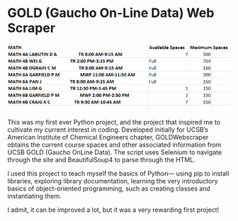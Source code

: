 # GOLD (Gaucho On-Line Data) Web Scraper

![Picture of a spreadsheet with classes capacities](/projects/web-development/gold-webscraper/gold-webscraper.png)

This was my first ever Python project, and the project that inspired me to cultivate my current interest in coding. Developed initially for UCSB’s American Institute of Chemical Engineers chapter, GOLDWebscraper obtains the current course spaces and other associated information from UCSB GOLD (Gaucho OnLine Data). The script uses Selenium to navigate through the site and BeautifulSoup4 to parse through the HTML.

I used this project to teach myself the basics of Python— using pip to install libraries, exploring library documentation, learning the very introductory basics of object-oriented programming, such as creating classes and instantiating them.

I admit, it can be improved a lot, but it was a very rewarding first project!
